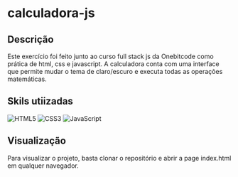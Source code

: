 # calculadora-js

## Descrição

Este exercício foi feito junto ao curso full stack js da Onebitcode como prática de html, css e javascript. A calculadora conta com uma interface que permite mudar o tema de claro/escuro e executa todas as operações matemáticas. 

## Skils utiizadas

![HTML5](https://img.shields.io/badge/HTML5-E34F26?style=for-the-badge&logo=html5&logoColor=white)
![CSS3](https://img.shields.io/badge/CSS3-1572B6?style=for-the-badge&logo=css3&logoColor=white)
![JavaScript](https://img.shields.io/badge/JavaScript-F7DF1E?style=for-the-badge&logo=javascript&logoColor=black)

## Visualização

Para visualizar o projeto, basta clonar o repositório e abrir a page index.html em qualquer navegador. 

